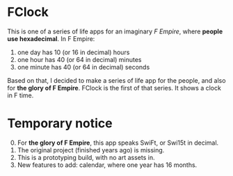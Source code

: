 # FClock
This is one of a series of life apps for an imaginary *F Empire*, where **people use hexadecimal**. In F Empire:
1. one day has 10 (or 16 in decimal) hours 
2. one hour has 40 (or 64 in decimal) minutes
3. one minute has 40 (or 64 in decimal) seconds

Based on that, I decided to make a series of life app for the people, and also for **the glory of F Empire**. FClock is the first of that series. It shows a clock in F time.

# Temporary notice
0. For **the glory of F Empire**, this app speaks SwiFt, or Swi15t in decimal.
1. The original project (finished years ago) is missing. 
2. This is a prototyping build, with no art assets in.
3. New features to add: calendar, where one year has 16 months.
